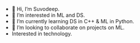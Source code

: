 - 👋 Hi, I’m Suvodeep.
- 👀 I’m interested in ML and DS.
- 🌱 I’m currently learning DS in C++ & ML in Python.
- 💞️ I’m looking to collaborate on projects on ML.
-  Interested in technology.

<!---
Suvodeep-Das/Suvodeep-Das is a ✨ special ✨ repository because its `README.md` (this file) appears on your GitHub profile.
You can click the Preview link to take a look at your changes.
--->
